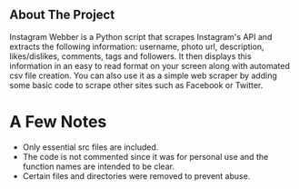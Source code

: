 ## About The Project
Instagram Webber is a Python script that scrapes Instagram's API and extracts the following information: username, photo url, description, likes/dislikes, comments, tags and followers. It then displays this information in an easy to read format on your screen along with automated csv file creation. You can also use it as a simple web scraper by adding some basic code to scrape other sites such as Facebook or Twitter.

# A Few Notes 
* Only essential src files are included. 
* The code is not commented since it was for personal use and the function names are intended to be clear.
* Certain files and directories were removed to prevent abuse. 


